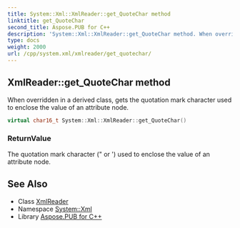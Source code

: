 ```yaml
---
title: System::Xml::XmlReader::get_QuoteChar method
linktitle: get_QuoteChar
second_title: Aspose.PUB for C++
description: 'System::Xml::XmlReader::get_QuoteChar method. When overridden in a derived class, gets the quotation mark character used to enclose the value of an attribute node in C++.'
type: docs
weight: 2000
url: /cpp/system.xml/xmlreader/get_quotechar/
---
```

## XmlReader::get_QuoteChar method


When overridden in a derived class, gets the quotation mark character used to enclose the value of an attribute node.

```cpp
virtual char16_t System::Xml::XmlReader::get_QuoteChar()
```


### ReturnValue

The quotation mark character (" or ') used to enclose the value of an attribute node.

## See Also

* Class [XmlReader](../)
* Namespace [System::Xml](../../)
* Library [Aspose.PUB for C++](../../../)
